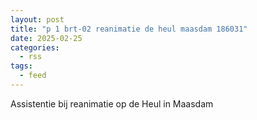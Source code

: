 ```yaml
---
layout: post
title: "p 1 brt-02 reanimatie de heul maasdam 186031"
date: 2025-02-25
categories: 
  - rss
tags: 
  - feed
---
```


Assistentie bij reanimatie op de Heul in Maasdam
